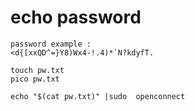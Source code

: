 # echo password

~~~~~~~~~~~~~~~~~~~~~~~~~~~~
password example :
<d{[xxQD^=}Y8)Wx4-!.4)*`N?kdyfT.
~~~~~~~~~~~~~~~~~~~~~~~~~~~~
~~~~~~~~~~~~~~~~~~~~~~~~~~~~
touch pw.txt
pico pw.txt
~~~~~~~~~~~~~~~~~~~~~~~~~~~~
~~~~~~~~~~~~~~~~~~~~~~~~~~~~
echo "$(cat pw.txt)" |sudo  openconnect 
~~~~~~~~~~~~~~~~~~~~~~~~~~~~





